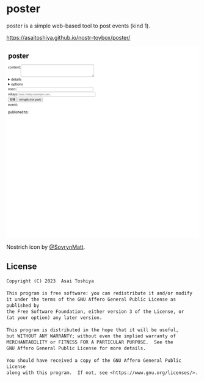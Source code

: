 # poster

poster is a simple web-based tool to post events (kind 1).

https://asaitoshiya.github.io/nostr-toybox/poster/

<kbd>![screenshot.png](screenshot.png)</kbd>

Nostrich icon by [@SovrynMatt](https://github.com/SovrynMatt/Nostr-Website-Button-Design).


## License

    Copyright (C) 2023  Asai Toshiya

    This program is free software: you can redistribute it and/or modify
    it under the terms of the GNU Affero General Public License as published by
    the Free Software Foundation, either version 3 of the License, or
    (at your option) any later version.

    This program is distributed in the hope that it will be useful,
    but WITHOUT ANY WARRANTY; without even the implied warranty of
    MERCHANTABILITY or FITNESS FOR A PARTICULAR PURPOSE.  See the
    GNU Affero General Public License for more details.

    You should have received a copy of the GNU Affero General Public License
    along with this program.  If not, see <https://www.gnu.org/licenses/>.

